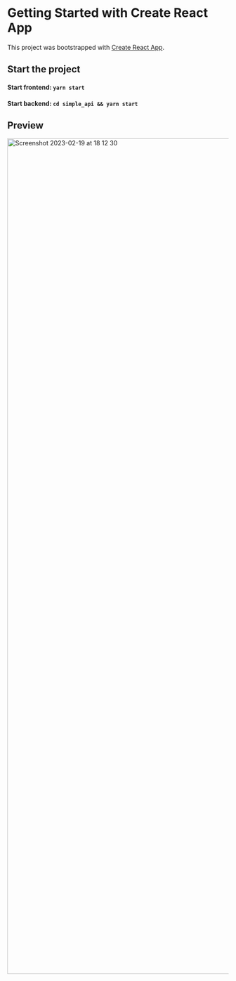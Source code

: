 # Getting Started with Create React App

This project was bootstrapped with [Create React App](https://github.com/facebook/create-react-app).

## Start the project

#### Start frontend: `yarn start`
#### Start backend: `cd simple_api && yarn start`
## Preview
<img width="1904" alt="Screenshot 2023-02-19 at 18 12 30" src="https://user-images.githubusercontent.com/29586170/219956892-b80667d7-5a62-41f9-ad6c-0b897e4d8ea6.png">
